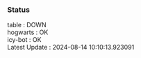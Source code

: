 ### Status


table : DOWN  
hogwarts : OK  
icy-bot : OK  
Latest Update : 2024-08-14 10:10:13.923091
